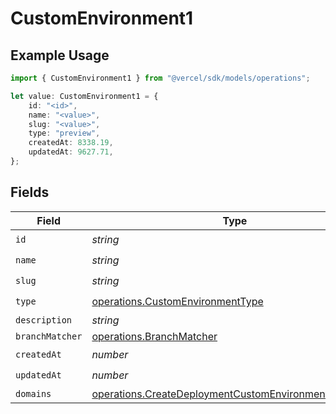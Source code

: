 # CustomEnvironment1

## Example Usage

```typescript
import { CustomEnvironment1 } from "@vercel/sdk/models/operations";

let value: CustomEnvironment1 = {
    id: "<id>",
    name: "<value>",
    slug: "<value>",
    type: "preview",
    createdAt: 8338.19,
    updatedAt: 9627.71,
};
```

## Fields

| Field                                                                                                                        | Type                                                                                                                         | Required                                                                                                                     | Description                                                                                                                  |
| ---------------------------------------------------------------------------------------------------------------------------- | ---------------------------------------------------------------------------------------------------------------------------- | ---------------------------------------------------------------------------------------------------------------------------- | ---------------------------------------------------------------------------------------------------------------------------- |
| `id`                                                                                                                         | *string*                                                                                                                     | :heavy_check_mark:                                                                                                           | N/A                                                                                                                          |
| `name`                                                                                                                       | *string*                                                                                                                     | :heavy_check_mark:                                                                                                           | N/A                                                                                                                          |
| `slug`                                                                                                                       | *string*                                                                                                                     | :heavy_check_mark:                                                                                                           | N/A                                                                                                                          |
| `type`                                                                                                                       | [operations.CustomEnvironmentType](../../models/operations/customenvironmenttype.md)                                         | :heavy_check_mark:                                                                                                           | N/A                                                                                                                          |
| `description`                                                                                                                | *string*                                                                                                                     | :heavy_minus_sign:                                                                                                           | N/A                                                                                                                          |
| `branchMatcher`                                                                                                              | [operations.BranchMatcher](../../models/operations/branchmatcher.md)                                                         | :heavy_minus_sign:                                                                                                           | N/A                                                                                                                          |
| `createdAt`                                                                                                                  | *number*                                                                                                                     | :heavy_check_mark:                                                                                                           | N/A                                                                                                                          |
| `updatedAt`                                                                                                                  | *number*                                                                                                                     | :heavy_check_mark:                                                                                                           | N/A                                                                                                                          |
| `domains`                                                                                                                    | [operations.CreateDeploymentCustomEnvironmentDomains](../../models/operations/createdeploymentcustomenvironmentdomains.md)[] | :heavy_minus_sign:                                                                                                           | N/A                                                                                                                          |